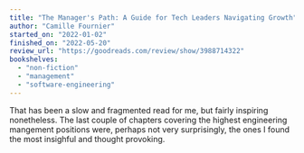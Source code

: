 ```yaml
---
title: "The Manager's Path: A Guide for Tech Leaders Navigating Growth"
author: "Camille Fournier"
started_on: "2022-01-02"
finished_on: "2022-05-20"
review_url: "https://goodreads.com/review/show/3988714322"
bookshelves:
  - "non-fiction"
  - "management"
  - "software-engineering"
---
```


That has been a slow and fragmented read for me, but fairly inspiring nonetheless. The last couple
of chapters covering the highest engineering mangement positions were, perhaps not very
surprisingly, the ones I found the most insighful and thought provoking.
